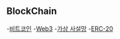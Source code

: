 ## BlockChain
-[비트코인](./%EB%B9%84%ED%8A%B8%EC%BD%94%EC%9D%B8.md)
-[Web3](./web3.md)
-[가상 사설망](./privateNetwork.md)
-[ERC-20](./ERC20.md)